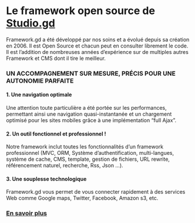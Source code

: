 # Le framework open source de [Studio.gd](http://Studio.gd/)

Framework.gd a été développé par nos soins et a évolué depuis sa création en 2006.
Il est Open Source et chacun peut en consulter librement le code. Il est l’addition de nombreuses
années d’expérience sur de multiples autres Framework et CMS dont il tire le meilleur. 

### UN ACCOMPAGNEMENT SUR MESURE, PRÉCIS POUR UNE AUTONOMIE PARFAITE 

#### 1. Une navigation optimale

Une attention toute particulière a été portée sur les performances,
permettant ainsi une navigation quasi-instantanée et un chargement optimisé
pour les sites mobiles grâce à une implémentation “full Ajax”.


#### 2. Un outil fonctionnel et professionnel !

Notre framework inclut toutes les fonctionnalités d’un
framework professionnel (MVC, ORM, Système d’authentification, multi-langues,
système de cache, CMS, template, gestion de fichiers, URL rewrite,
référencement naturel, recherche, Rss, Json …). 


#### 3. Une souplesse technologique

Framework.gd vous permet de vous connecter rapidement
à des services Web comme Google maps, Twitter, Facebook, Amazon s3, etc. 


### [En savoir plus](http://Studio.gd/framework)